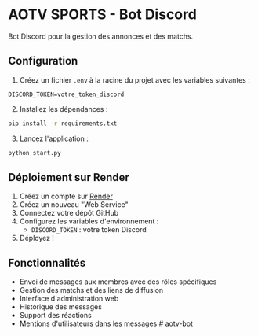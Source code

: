 # AOTV SPORTS - Bot Discord

Bot Discord pour la gestion des annonces et des matchs.

## Configuration

1. Créez un fichier `.env` à la racine du projet avec les variables suivantes :
```
DISCORD_TOKEN=votre_token_discord
```

2. Installez les dépendances :
```bash
pip install -r requirements.txt
```

3. Lancez l'application :
```bash
python start.py
```

## Déploiement sur Render

1. Créez un compte sur [Render](https://render.com)
2. Créez un nouveau "Web Service"
3. Connectez votre dépôt GitHub
4. Configurez les variables d'environnement :
   - `DISCORD_TOKEN` : votre token Discord
5. Déployez !

## Fonctionnalités

- Envoi de messages aux membres avec des rôles spécifiques
- Gestion des matchs et des liens de diffusion
- Interface d'administration web
- Historique des messages
- Support des réactions
- Mentions d'utilisateurs dans les messages #   a o t v - b o t  
 